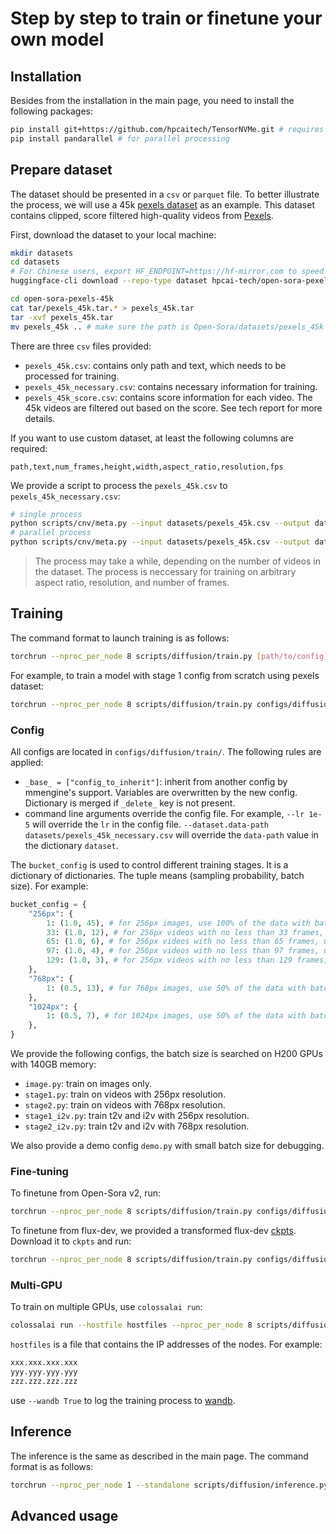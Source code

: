 # Step by step to train or finetune your own model

## Installation

Besides from the installation in the main page, you need to install the following packages:

```bash
pip install git+https://github.com/hpcaitech/TensorNVMe.git # requires cmake, for checkpoint saving
pip install pandarallel # for parallel processing
```

## Prepare dataset

The dataset should be presented in a `csv` or `parquet` file. To better illustrate the process, we will use a 45k [pexels dataset](https://huggingface.co/datasets/hpcai-tech/open-sora-pexels-45k) as an example. This dataset contains clipped, score filtered high-quality videos from [Pexels](https://www.pexels.com/).

First, download the dataset to your local machine:

```bash
mkdir datasets
cd datasets
# For Chinese users, export HF_ENDPOINT=https://hf-mirror.com to speed up the download
huggingface-cli download --repo-type dataset hpcai-tech/open-sora-pexels-45k --local-dir open-sora-pexels-45k # 250GB

cd open-sora-pexels-45k
cat tar/pexels_45k.tar.* > pexels_45k.tar
tar -xvf pexels_45k.tar
mv pexels_45k .. # make sure the path is Open-Sora/datasets/pexels_45k
```

There are three `csv` files provided:

- `pexels_45k.csv`: contains only path and text, which needs to be processed for training.
- `pexels_45k_necessary.csv`: contains necessary information for training.
- `pexels_45k_score.csv`: contains score information for each video. The 45k videos are filtered out based on the score. See tech report for more details.

If you want to use custom dataset, at least the following columns are required:

```csv
path,text,num_frames,height,width,aspect_ratio,resolution,fps
```

We provide a script to process the `pexels_45k.csv` to `pexels_45k_necessary.csv`:

```bash
# single process
python scripts/cnv/meta.py --input datasets/pexels_45k.csv --output datasets/pexels_45k_nec.csv --num_workers 0
# parallel process
python scripts/cnv/meta.py --input datasets/pexels_45k.csv --output datasets/pexels_45k_nec.csv --num_workers 64
```

> The process may take a while, depending on the number of videos in the dataset. The process is neccessary for training on arbitrary aspect ratio, resolution, and number of frames.

## Training

The command format to launch training is as follows:

```bash
torchrun --nproc_per_node 8 scripts/diffusion/train.py [path/to/config] --dataset.data-path [path/to/dataset] [override options]
```

For example, to train a model with stage 1 config from scratch using pexels dataset:

```bash
torchrun --nproc_per_node 8 scripts/diffusion/train.py configs/diffusion/train/stage1.py --dataset.data-path datasets/pexels_45k_necessary.csv
```

### Config

All configs are located in `configs/diffusion/train/`. The following rules are applied:

- `_base_ = ["config_to_inherit"]`: inherit from another config by mmengine's support. Variables are overwritten by the new config. Dictionary is merged if `_delete_` key is not present.
- command line arguments override the config file. For example, `--lr 1e-5` will override the `lr` in the config file. `--dataset.data-path datasets/pexels_45k_necessary.csv` will override the `data-path` value in the dictionary `dataset`.

The `bucket_config` is used to control different training stages. It is a dictionary of dictionaries. The tuple means (sampling probability, batch size). For example:

```python
bucket_config = {
    "256px": {
        1: (1.0, 45), # for 256px images, use 100% of the data with batch size 45
        33: (1.0, 12), # for 256px videos with no less than 33 frames, use 100% of the data with batch size 12
        65: (1.0, 6), # for 256px videos with no less than 65 frames, use 100% of the data with batch size 6
        97: (1.0, 4), # for 256px videos with no less than 97 frames, use 100% of the data with batch size 4
        129: (1.0, 3), # for 256px videos with no less than 129 frames, use 100% of the data with batch size 3
    },
    "768px": {
        1: (0.5, 13), # for 768px images, use 50% of the data with batch size 13
    },
    "1024px": {
        1: (0.5, 7), # for 1024px images, use 50% of the data with batch size 7
    },
}
```

We provide the following configs, the batch size is searched on H200 GPUs with 140GB memory:

- `image.py`: train on images only.
- `stage1.py`: train on videos with 256px resolution.
- `stage2.py`: train on videos with 768px resolution.
- `stage1_i2v.py`: train t2v and i2v with 256px resolution.
- `stage2_i2v.py`: train t2v and i2v with 768px resolution.

We also provide a demo config `demo.py` with small batch size for debugging.

### Fine-tuning

To finetune from Open-Sora v2, run:

```bash
torchrun --nproc_per_node 8 scripts/diffusion/train.py configs/diffusion/train/stage1.py --dataset.data-path datasets/pexels_45k_necessary.csv --model.from_pretrained ckpts/Open_Sora_v2.safetensors
```

To finetune from flux-dev, we provided a transformed flux-dev [ckpts](https://huggingface.co/hpcai-tech/flux1-dev-fused-rope). Download it to `ckpts` and run:

```bash
torchrun --nproc_per_node 8 scripts/diffusion/train.py configs/diffusion/train/stage1.py --dataset.data-path datasets/pexels_45k_necessary.csv --model.from_pretrained ckpts/flux1-dev-fused-rope.safetensors
```

### Multi-GPU

To train on multiple GPUs, use `colossalai run`:

```bash
colossalai run --hostfile hostfiles --nproc_per_node 8 scripts/diffusion/train.py configs/diffusion/train/stage1.py --dataset.data-path datasets/pexels_45k_necessary.csv --model.from_pretrained ckpts/Open_Sora_v2.safetensors
```

`hostfiles` is a file that contains the IP addresses of the nodes. For example:

```bash
xxx.xxx.xxx.xxx
yyy.yyy.yyy.yyy
zzz.zzz.zzz.zzz
```

use `--wandb True` to log the training process to [wandb](https://wandb.ai/).

## Inference

The inference is the same as described in the main page. The command format is as follows:

```bash
torchrun --nproc_per_node 1 --standalone scripts/diffusion/inference.py configs/diffusion/inference/t2i2v_256px.py --save-dir samples --prompt "raining, sea" --model.from_pretrained outputs/your_experiment/epoch*-global_step*
```

## Advanced usage
